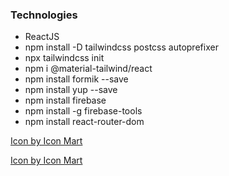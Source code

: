 ### Technologies

- ReactJS
- npm install -D tailwindcss postcss autoprefixer
- npx tailwindcss init
- npm i @material-tailwind/react
- npm install formik --save
- npm install yup --save
- npm install firebase
- npm install -g firebase-tools
- npm install react-router-dom


<a href="https://www.freepik.com/icon/up-chevron_9923683#fromView=resource_detail&position=1">Icon by Icon Mart</a>

<a href="https://www.freepik.com/icon/up-chevron_9923683#fromView=resource_detail&position=1">Icon by Icon Mart</a>